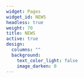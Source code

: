 ```yaml
---
widget: Pages
widget_id: NEWS
headless: true
weight: 70
title: NEWS
active: true
design:
  columns: ""
  background:
    text_color_light: false
    image_darken: 0
---
```

